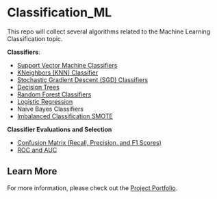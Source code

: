 # Classification_ML
This repo will collect several algorithms related to the Machine Learning Classification topic.

**Classifiers**: 
- [Support Vector Machine Classifiers](https://github.com/Tingting0618/SVM_Classifier)
- [KNeighbors (KNN) Classifier](https://github.com/Tingting0618/SVM_Classifier)
- [Stochastic Gradient Descent (SGD) Classifiers](https://github.com/Tingting0618/SGD_RandomForest_Classifier)
- [Decision Trees](https://github.com/Tingting0618/Tree_Based_ML_Models)
- [Random Forest Classifiers](https://github.com/Tingting0618/Ensemble_Learning)
- [Logistic Regression](https://github.com/Tingting0618/Logistic_Regression)
- Naive Bayes Classifiers
- [Imbalanced Classification SMOTE](https://github.com/Tingting0618/Imbalanced_Classification_SMOTE)

**Classifier Evaluations and Selection**
- [Confusion Matrix (Recall, Precision, and F1 Scores)](https://github.com/Tingting0618/SGD_RandomForest_Classifier)
- [ROC and AUC](https://github.com/Tingting0618/SGD_RandomForest_Classifier)


## Learn More

For more information, please check out the [Project Portfolio](https://tingting0618.github.io).
